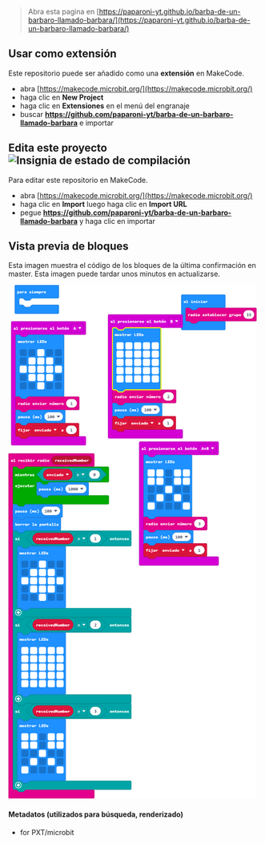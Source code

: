 
> Abra esta pagina en [https://paparoni-yt.github.io/barba-de-un-barbaro-llamado-barbara/](https://paparoni-yt.github.io/barba-de-un-barbaro-llamado-barbara/)

## Usar como extensión

Este repositorio puede ser añadido como una **extensión** en MakeCode.

* abra [https://makecode.microbit.org/](https://makecode.microbit.org/)
* haga clic en **New Project**
* haga clic en **Extensiones** en el menú del engranaje
* buscar **https://github.com/paparoni-yt/barba-de-un-barbaro-llamado-barbara** e importar

## Edita este proyecto ![Insignia de estado de compilación](https://github.com/paparoni-yt/barba-de-un-barbaro-llamado-barbara/workflows/MakeCode/badge.svg)

Para editar este repositorio en MakeCode.

* abra [https://makecode.microbit.org/](https://makecode.microbit.org/)
* haga clic en **Import** luego haga clic en **Import URL**
* pegue **https://github.com/paparoni-yt/barba-de-un-barbaro-llamado-barbara** y haga clic en importar

## Vista previa de bloques

Esta imagen muestra el código de los bloques de la última confirmación en master.
Esta imagen puede tardar unos minutos en actualizarse.

![Una vista renderizada de los bloques](https://github.com/paparoni-yt/barba-de-un-barbaro-llamado-barbara/raw/master/.github/makecode/blocks.png)

#### Metadatos (utilizados para búsqueda, renderizado)

* for PXT/microbit
<script src="https://makecode.com/gh-pages-embed.js"></script><script>makeCodeRender("{{ site.makecode.home_url }}", "{{ site.github.owner_name }}/{{ site.github.repository_name }}");</script>
